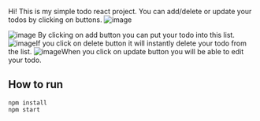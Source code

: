 Hi! This is my simple todo react project. You can add/delete or update your todos by clicking on buttons.
![image](https://user-images.githubusercontent.com/40764924/206908281-ea1a1020-3449-49e0-8728-619ffcbfcc91.png)

![image](https://user-images.githubusercontent.com/40764924/206909230-5e35b7f8-a273-40dc-a916-146235c280e1.png)
By clicking on add button you can put your todo into this list.
![image](https://user-images.githubusercontent.com/40764924/206909282-30370798-3a70-446a-9a2a-e76969ff5861.png)If you click on delete button it will instantly delete your todo from the list.
![image](https://user-images.githubusercontent.com/40764924/206909598-7d4adb69-f577-48b2-adae-76b0c770d5b8.png)When you click on update button you will be able to edit your todo.

## How to run
```
npm install
npm start
